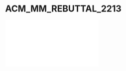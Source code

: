 # ACM_MM_REBUTTAL_2213
![context]([./tSNE_HiSA.pdf](https://github.com/Houwenjin/ACM_MM_REBUTTAL_2213/blob/main/tSNE_HiSA.pdf)https://github.com/Houwenjin/ACM_MM_REBUTTAL_2213/blob/main/tSNE_HiSA.pdf)
